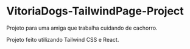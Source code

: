 # VitoriaDogs-TailwindPage-Project

Projeto para uma amiga que trabalha cuidando de cachorro.

Projeto feito utilizando Tailwind CSS e React.
